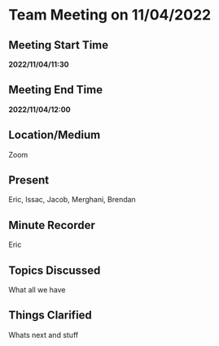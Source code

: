 # Team Meeting on 11/04/2022

## Meeting Start Time

 **2022/11/04/11:30** 

## Meeting End Time

 **2022/11/04/12:00** 

## Location/Medium

Zoom

## Present

Eric, Issac, Jacob, Merghani, Brendan

## Minute Recorder

Eric

## Topics Discussed

What all we have

## Things Clarified

Whats next and stuff 
